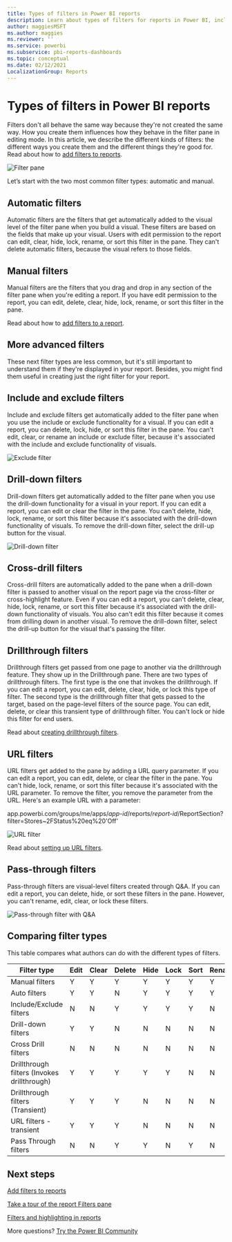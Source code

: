```yaml
---
title: Types of filters in Power BI reports
description: Learn about types of filters for reports in Power BI, including page filter, visualization filter, or report filter.
author: maggiesMSFT
ms.author: maggies
ms.reviewer: ''
ms.service: powerbi
ms.subservice: pbi-reports-dashboards
ms.topic: conceptual
ms.date: 02/12/2021
LocalizationGroup: Reports
---
```

# Types of filters in Power BI reports

Filters don't all behave the same way because they're not created the same way. How you create them influences how they behave in the filter pane in editing mode. In this article, we describe the different kinds of filters: the different ways you create them and the different things they're good for. Read about how to [add filters to reports](power-bi-report-add-filter.md). 

![Filter pane](media/power-bi-report-filter-types/power-bi-filter-pane.png)

Let’s start with the two most common filter types: automatic and manual.

## Automatic filters 

Automatic filters are the filters that get automatically added to the visual level of the filter pane when you build a visual. These filters are based on the fields that make up your visual. Users with edit permission to the report can edit, clear, hide, lock, rename, or sort this filter in the pane. They can't delete automatic filters, because the visual refers to those fields.

## Manual filters 

Manual filters are the filters that you drag and drop in any section of the filter pane when you're editing a report. If you have edit permission to the report, you can edit, delete, clear, hide, lock, rename, or sort this filter in the pane.

Read about how to [add filters to a report](power-bi-report-add-filter.md).

## More advanced filters

These next filter types are less common, but it's still important to understand them if they're displayed in your report. Besides, you might find them useful in creating just the right filter for your report.

## Include and exclude filters

Include and exclude filters get automatically added to the filter pane when you use the include or exclude functionality for a visual. If you can edit a report, you can delete, lock, hide, or sort this filter in the pane. You can't edit, clear, or rename an include or exclude filter, because it's associated with the include and exclude functionality of visuals.

![Exclude filter](media/power-bi-report-filter-types/power-bi-filters-exclude.png)

## Drill-down filters

Drill-down filters get automatically added to the filter pane when you use the drill-down functionality for a visual in your report. If you can edit a report, you can edit or clear the filter in the pane. You can't delete, hide, lock, rename, or sort this filter because it's associated with the drill-down functionality of visuals. To remove the drill-down filter, select the drill-up button for the visual.

![Drill-down filter](media/power-bi-report-filter-types/power-bi-filters-drill-down.png)

## Cross-drill filters

Cross-drill filters are automatically added to the pane when a drill-down filter is passed to another visual on the report page via the cross-filter or cross-highlight feature. Even if you can edit a report, you can't delete, clear, hide, lock, rename, or sort this filter because it's associated with the drill-down functionality of visuals. You also can't edit this filter because it comes from drilling down in another visual. To remove the drill-down filter, select the drill-up button for the visual that's passing the filter.

## Drillthrough filters

Drillthrough filters get passed from one page to another via the drillthrough feature. They show up in the Drillthrough pane. There are two types of drillthrough filters. The first type is the one that invokes the drillthrough. If you can edit a report, you can edit, delete, clear, hide, or lock this type of filter. The second type is the drillthrough filter that gets passed to the target, based on the page-level filters of the source page. You can edit, delete, or clear this transient type of drillthrough filter. You can't lock or hide this filter for end users.

Read about [creating drillthrough filters](desktop-drillthrough.md).

## URL filters

URL filters get added to the pane by adding a URL query parameter. If you can edit a report, you  can edit, delete, or clear the filter in the pane. You can't hide, lock, rename, or sort this filter because it's associated with the URL parameter. To remove the filter, you remove the parameter from the URL. Here's an example URL with a parameter:

app.powerbi.com/groups/me/apps/*app-id*/reports/*report-id*/ReportSection?filter=Stores~2FStatus%20eq%20'Off'

![URL filter](media/power-bi-report-filter-types/power-bi-filter-url.png)

Read about [setting up URL filters](../collaborate-share/service-url-filters.md).

## Pass-through filters

Pass-through filters are visual-level filters created through Q&A. If you can edit a report, you can delete, hide, or sort these filters in the pane. However, you can't rename, edit, clear, or lock these filters.

![Pass-through filter with Q&A](media/power-bi-report-filter-types/power-bi-filters-qna.png)

## Comparing filter types

This table compares what authors can do with the different types of filters.

| Filter type | Edit | Clear | Delete | Hide | Lock | Sort | Rename |
|----|----|----|----|----|----|----|----|
| Manual filters | Y | Y | Y | Y | Y | Y | Y |
| Auto filters | Y | Y | N | Y | Y | Y | Y |
| Include/Exclude filters | N | N | Y | Y | Y | Y | N |
| Drill-down filters | Y | Y | N | N | N | N | N |
| Cross Drill filters | N | N | N | N | N | N | N |
| Drillthrough filters (Invokes drillthrough) | Y | Y | Y | Y | Y | N | N |
| Drillthrough filters (Transient) | Y | Y | Y | N | N | N | N |
| URL filters - transient | Y | Y | Y | N | N | N | N |
| Pass Through filters | N | N | Y | Y | N | Y | N |


## Next steps

[Add filters to reports](power-bi-report-add-filter.md)

[Take a tour of the report Filters pane](../consumer/end-user-report-filter.md)

[Filters and highlighting in reports](power-bi-reports-filters-and-highlighting.md)

More questions? [Try the Power BI Community](https://community.powerbi.com/)
